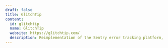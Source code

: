 ```yaml
---
draft: false
title: GlitchTip
content:
  id: glitchtip
  name: GlitchTip
  website: https://glitchtip.com/
  description: Reimplementation of the Sentry error tracking platform, Track errors, uptime, and performance.
---
```

